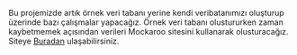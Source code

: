 Bu projemizde artık örnek veri tabanı yerine kendi veribatanımızı oluşturup üzerinde bazı çalışmalar yapacağız. Örnek veri tabanı olustururken zaman kaybetmemek açısından verileri Mockaroo sitesini kullanarak olusturacağız. Siteye [Buradan](https://www.mockaroo.com/) ulaşabilirsiniz.

